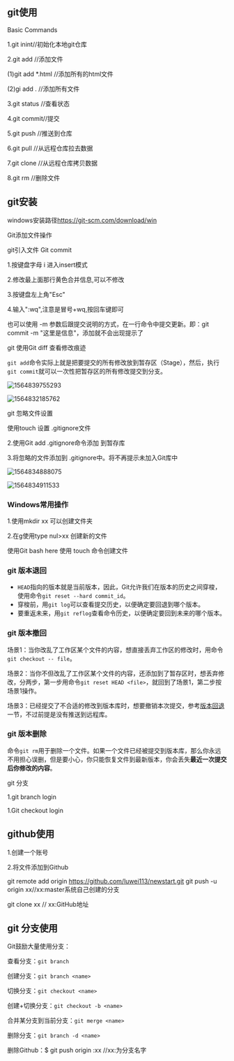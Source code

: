 ## git使用

Basic Commands

1.git   inint//初始化本地git仓库

2.git add<file> //添加文件

(1)git add  *.html //添加所有的html文件

(2)gi add . //添加所有文件

3.git status //查看状态

4.git commit//提交

5.git push //推送到仓库

6.git pull //从远程仓库拉去数据

7.git clone  //从远程仓库拷贝数据

8.git rm   //删除文件

## git安装  

windows安装路径<https://git-scm.com/download/win>

Git添加文件操作

git引入文件   Git commit

1.按键盘字母 i 进入insert模式

2.修改最上面那行黄色合并信息,可以不修改

3.按键盘左上角"Esc"

4.输入":wq",注意是冒号+wq,按回车键即可

也可以使用 -m 参数后跟提交说明的方式，在一行命令中提交更新。即：git commit -m "这里是信息"，添加就不会出现提示了

git 使用Git diff  查看修改痕迹

`git add`命令实际上就是把要提交的所有修改放到暂存区（Stage），然后，执行`git commit`就可以一次性把暂存区的所有修改提交到分支。

![1564839755293](C:\Users\Dell\AppData\Local\Temp\1564839755293.png)

![1564832185762](C:\Users\Dell\AppData\Local\Temp\1564832185762.png)

git 忽略文件设置

使用touch  设置  .gitignore文件

2.使用Git add .gitignore命令添加 到暂存库

3.将忽略的文件添加到 .gitignore中。将不再提示未加入Git库中

![1564834888075](C:\Users\Dell\AppData\Local\Temp\1564834888075.png)

![1564834911533](C:\Users\Dell\AppData\Local\Temp\1564834911533.png)

### Windows常用操作

1.使用mkdir  xx  可以创建文件夹

2.在g使用type nul>xx  创建新的文件

使用Git bash here 使用  touch 命令创建文件

### git  版本退回

- `HEAD`指向的版本就是当前版本，因此，Git允许我们在版本的历史之间穿梭，使用命令`git reset --hard commit_id`。
- 穿梭前，用`git log`可以查看提交历史，以便确定要回退到哪个版本。
- 要重返未来，用`git reflog`查看命令历史，以便确定要回到未来的哪个版本。

### git  版本撤回

场景1：当你改乱了工作区某个文件的内容，想直接丢弃工作区的修改时，用命令`git checkout -- file`。

场景2：当你不但改乱了工作区某个文件的内容，还添加到了暂存区时，想丢弃修改，分两步，第一步用命令`git reset HEAD <file>`，就回到了场景1，第二步按场景1操作。

场景3：已经提交了不合适的修改到版本库时，想要撤销本次提交，参考[版本回退](https://www.liaoxuefeng.com/wiki/896043488029600/897013573512192)一节，不过前提是没有推送到远程库。

### git 版本删除

命令`git rm`用于删除一个文件。如果一个文件已经被提交到版本库，那么你永远不用担心误删，但是要小心，你只能恢复文件到最新版本，你会丢失**最近一次提交后你修改的内容**。

git 分支

1.git branch login

1.Git  checkout login

## github使用

1.创建一个账号

2.将文件添加到Github

git remote add origin https://github.com/luwei113/newstart.git
git push -u origin    xx//xx:master系统自己创建的分支

git clone      xx  // xx:GitHub地址

## git 分支使用

Git鼓励大量使用分支：

查看分支：`git branch`

创建分支：`git branch <name>`

切换分支：`git checkout <name>`

创建+切换分支：`git checkout -b <name>`

合并某分支到当前分支：`git merge <name>`

删除分支：`git branch -d <name>`

删除Github：$ git push origin :xx //xx:为分支名字
